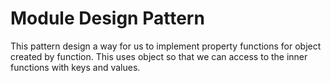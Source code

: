 # Module Design Pattern
This pattern design a way for us to implement property functions for object 
created by function. This uses object so that we can access to the inner functions 
with keys and values.